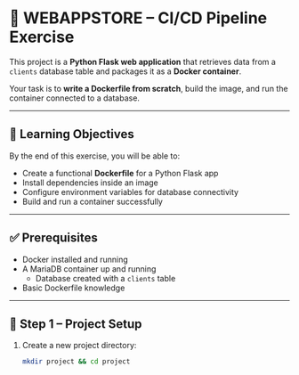 # 🐳 WEBAPPSTORE – CI/CD Pipeline Exercise  

This project is a **Python Flask web application** that retrieves data from a `clients` database table and packages it as a **Docker container**.  

Your task is to **write a Dockerfile from scratch**, build the image, and run the container connected to a database.  

---

## 🎯 Learning Objectives  

By the end of this exercise, you will be able to:  
- Create a functional **Dockerfile** for a Python Flask app  
- Install dependencies inside an image  
- Configure environment variables for database connectivity  
- Build and run a container successfully  

---

## ✅ Prerequisites  

- Docker installed and running  
- A MariaDB container up and running  
  - Database created with a `clients` table  
- Basic Dockerfile knowledge  

---

## 📝 Step 1 – Project Setup  

1. Create a new project directory:  
   ```bash
   mkdir project && cd project
